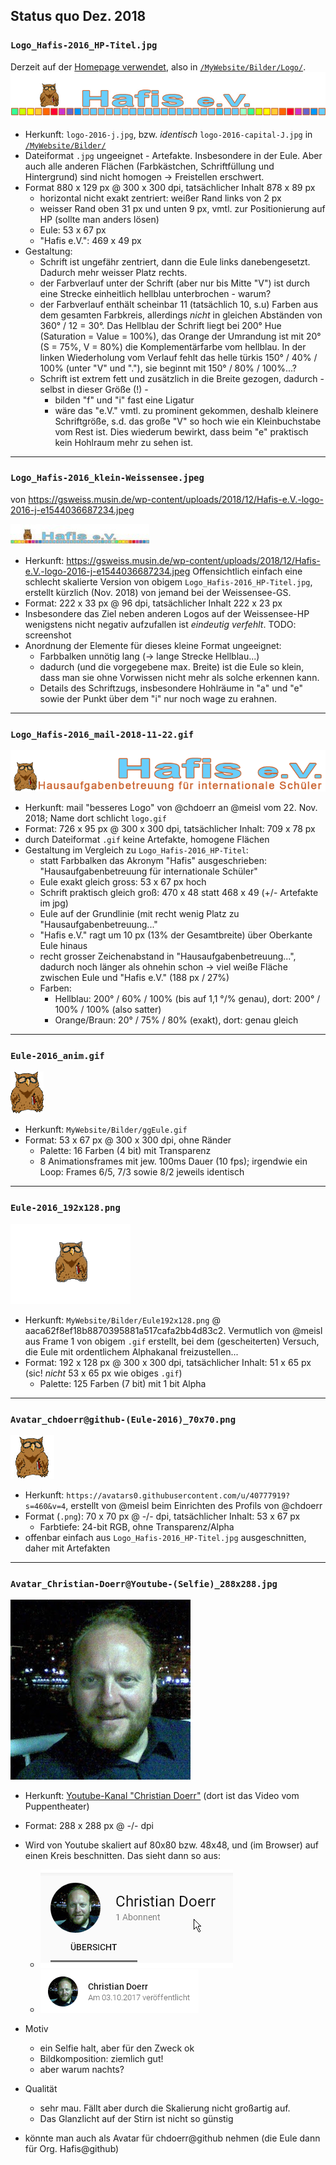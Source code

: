 ## Status quo Dez. 2018 ##

### `Logo_Hafis-2016_HP-Titel.jpg` ###
Derzeit auf der [Homepage verwendet](https://www.lernhilfe-hafis.de/s/img/logo-2016-j.jpg), also in [`/MyWebsite/Bilder/Logo/`](../../MyWebsite/Bilder/Logo/).
![](./Logo_Hafis-2016_HP-Titel.jpg)

* Herkunft: `logo-2016-j.jpg`, bzw. *identisch* `logo-2016-capital-J.jpg` in [`/MyWebsite/Bilder/`](../../MyWebsite/Bilder/)
* Dateiformat `.jpg` ungeeignet - Artefakte. Insbesondere in der Eule. Aber auch alle anderen Flächen (Farbkästchen, Schriftfüllung und Hintergrund) sind nicht homogen -> Freistellen erschwert.
* Format 880 x 129 px @ 300 x 300 dpi, tatsächlicher Inhalt 878 x 89 px
  - horizontal nicht exakt zentriert: weißer Rand links von 2 px
  - weisser Rand oben 31 px und unten 9 px, vmtl. zur Positionierung auf HP (sollte man anders lösen)
  - Eule: 53 x 67 px
  - "Hafis e.V.": 469 x 49 px
* Gestaltung:
  - Schrift ist ungefähr zentriert, dann die Eule links danebengesetzt. Dadurch mehr weisser Platz rechts.
  - der Farbverlauf unter der Schrift (aber nur bis Mitte "V") ist durch eine Strecke einheitlich hellblau unterbrochen - warum?
  - der Farbverlauf enthält scheinbar 11 (tatsächlich 10, s.u) Farben aus dem gesamten Farbkreis, allerdings *nicht* in gleichen Abständen von 360° / 12 = 30°. Das Hellblau der Schrift liegt bei 200° Hue (Saturation = Value = 100%), das Orange der Umrandung ist mit 20° (S = 75%, V = 80%) die Komplementärfarbe vom hellblau. In der linken Wiederholung vom Verlauf fehlt das helle türkis 150° / 40% / 100% (unter "V" und "."), sie beginnt mit 150° / 80% / 100%...? 
  - Schrift ist extrem fett und zusätzlich in die Breite gezogen, dadurch - selbst in dieser Größe (!) -
    * bilden "f" und "i" fast eine Ligatur
    * wäre das "e.V." vmtl. zu prominent gekommen, deshalb kleinere Schriftgröße, s.d. das große "V" so hoch wie ein Kleinbuchstabe vom Rest ist. Dies wiederum bewirkt, dass beim "e" praktisch kein Hohlraum mehr zu sehen ist. 

---

### `Logo_Hafis-2016_klein-Weissensee.jpeg` ###
von https://gsweiss.musin.de/wp-content/uploads/2018/12/Hafis-e.V.-logo-2016-j-e1544036687234.jpeg

![](Logo_Hafis-2016_klein-Weissensee.jpeg)

* Herkunft: https://gsweiss.musin.de/wp-content/uploads/2018/12/Hafis-e.V.-logo-2016-j-e1544036687234.jpeg
  Offensichtlich einfach eine schlecht skalierte Version von obigem `Logo_Hafis-2016_HP-Titel.jpg`, erstellt kürzlich (Nov. 2018) von jemand bei der Weissensee-GS.
* Format: 222 x 33 px @ 96 dpi, tatsächlicher Inhalt 222 x 23 px
* Insbesondere das Ziel neben anderen Logos auf der Weissensee-HP wenigstens nicht negativ aufzufallen ist *eindeutig verfehlt*. TODO: screenshot
* Anordnung der Elemente für dieses kleine Format ungeeignet:
  - Farbbalken unnötig lang (-> lange Strecke Hellblau...)
  - dadurch (und die vorgegebene max. Breite) ist die Eule so klein, dass man sie ohne Vorwissen nicht mehr als solche erkennen kann.
  - Details des Schriftzugs, insbesondere Hohlräume in "a" und "e" sowie der Punkt über dem "i" nur noch wage zu erahnen.

---

### `Logo_Hafis-2016_mail-2018-11-22.gif` ###

![](./Logo_Hafis-2016_mail-2018-11-22.gif)

* Herkunft: mail "besseres Logo" von @chdoerr an @meisl vom 22. Nov. 2018; Name dort schlicht `logo.gif`
* Format: 726 x 95 px @ 300 x 300 dpi, tatsächlicher Inhalt: 709 x 78 px
* durch Dateiformat `.gif` keine Artefakte, homogene Flächen
* Gestaltung im Vergleich zu `Logo_Hafis-2016_HP-Titel`:
  - statt Farbbalken das Akronym "Hafis" ausgeschrieben: "Hausaufgabenbetreuung für internationale Schüler"
  - Eule exakt gleich gross: 53 x 67 px hoch
  - Schrift praktisch gleich groß: 470 x 48 statt 468 x 49 (+/- Artefakte im jpg)
  - Eule auf der Grundlinie (mit recht wenig Platz zu "Hausaufgabenbetreuung..."
  - "Hafis e.V." ragt um 10 px (13% der Gesamtbreite) über Oberkante Eule hinaus
  - recht grosser Zeichenabstand in "Hausaufgabenbetreuung...", dadurch noch länger als ohnehin schon -> viel weiße Fläche zwischen Eule und "Hafis e.V." (188 px / 27%)
  - Farben:
    * Hellblau: 200° / 60% / 100% (bis auf 1,1 °/% genau), dort: 200° / 100% / 100% (also satter)
    * Orange/Braun: 20° / 75% / 80% (exakt), dort: genau gleich


---

### `Eule-2016_anim.gif` ###

![](./Eule-2016_anim.gif)

* Herkunft: `MyWebsite/Bilder/ggEule.gif`
* Format: 53 x 67 px @ 300 x 300 dpi, ohne Ränder
  - Palette: 16 Farben (4 bit) mit Transparenz
  - 8 Animationsframes mit jew. 100ms Dauer (10 fps); irgendwie ein Loop: Frames 6/5, 7/3 sowie 8/2 jeweils identisch 


---

### `Eule-2016_192x128.png` ###

![](./Eule-2016_192x128.png)

* Herkunft: `MyWebsite/Bilder/Eule192x128.png` @ aaca62f8ef18b8870395881a517cafa2bb4d83c2. Vermutlich von @meisl aus Frame 1 von obigem `.gif` erstellt, bei dem (gescheiterten) Versuch, die Eule mit ordentlichem Alphakanal freizustellen... 
* Format: 192 x 128 px @ 300 x 300 dpi, tatsächlicher Inhalt: 51 x 65 px (sic! *nicht* 53 x 65 px wie obiges `.gif`)
  - Palette: 125 Farben (7 bit) mit 1 bit Alpha


---

### `Avatar_chdoerr@github-(Eule-2016)_70x70.png` ###

![](./Avatar_chdoerr@github-(Eule-2016)_70x70.png)

* Herkunft: `https://avatars0.githubusercontent.com/u/40777919?s=460&v=4`, erstellt von @meisl beim Einrichten des Profils von @chdoerr
* Format (`.png`): 70 x 70 px @ -/- dpi, tatsächlicher Inhalt: 53 x 67 px
  - Farbtiefe: 24-bit RGB, ohne Transparenz/Alpha
* offenbar einfach aus `Logo_Hafis-2016_HP-Titel.jpg` ausgeschnitten, daher mit Artefakten



---

### `Avatar_Christian-Doerr@Youtube-(Selfie)_288x288.jpg` ###

![](./Avatar_Christian-Doerr@Youtube-(Selfie)_288x288.jpg)

* Herkunft: [Youtube-Kanal "Christian Doerr"](https://www.youtube.com/channel/UC8E3QP7VHt7u6CBszPK8miA) (dort ist das Video vom Puppentheater)
* Format: 288 x 288 px @ -/- dpi
* Wird von Youtube skaliert auf 80x80 bzw. 48x48, und (im Browser) auf einen Kreis beschnitten. Das sieht dann so aus:
  
  - ![](screenshot_YT-Avatar-Kanalseite.png)
  - ![](screenshot_YT-Avatar-beim-Video.png)
* Motiv
  - ein Selfie halt, aber für den Zweck ok
  - Bildkomposition: ziemlich gut!
  - aber warum nachts?
* Qualität
  - sehr mau. Fällt aber durch die Skalierung nicht großartig auf.
  - Das Glanzlicht auf der Stirn ist nicht so günstig
* könnte man auch als Avatar für chdoerr@github nehmen (die Eule dann für Org. Hafis@github)



